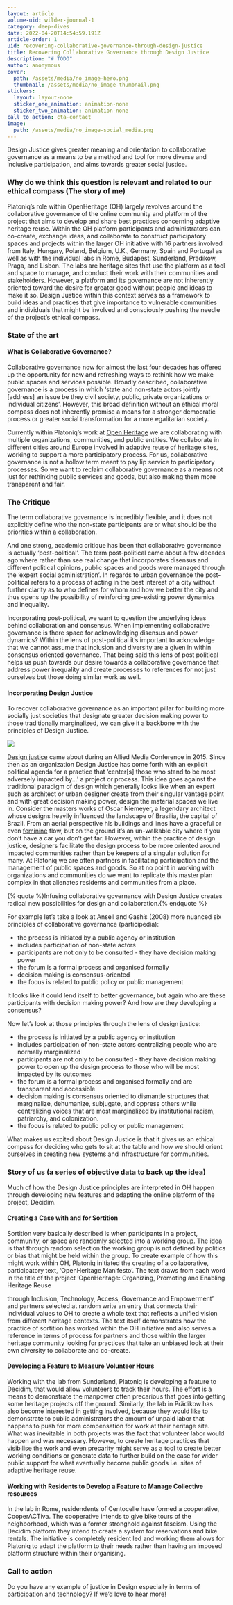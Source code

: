 ```yaml
---
layout: article
volume-uid: wilder-journal-1
category: deep-dives
date: 2022-04-20T14:54:59.191Z
article-order: 1
uid: recovering-collaborative-governance-through-design-justice
title: Recovering Collaborative Governance through Design Justice
description: "# TODO"
author: anonymous
cover:
  path: /assets/media/no_image-hero.png
  thumbnail: /assets/media/no_image-thumbnail.png
stickers:
  layout: layout-none
  sticker_one_animation: animation-none
  sticker_two_animation: animation-none
call_to_action: cta-contact
image:
  path: /assets/media/no_image-social_media.png
---
```

Design Justice gives greater meaning and orientation to collaborative governance as a means to be a method and tool for more diverse and inclusive participation, and aims towards greater social justice.

### Why do we think this question is relevant and related to our ethical compass (The story of me)

Platoniq’s role within OpenHeritage (OH) largely revolves around the collaborative governance of the online community and platform of the project that aims to develop and share best practices concerning adaptive heritage reuse. Within the OH platform participants and administrators can co-create, exchange ideas, and collaborate to construct participatory spaces and projects within the larger OH initiative with 16 partners involved from Italy, Hungary, Poland, Belgium, U.K., Germany, Spain and Portugal as well as with the individual labs in Rome, Budapest, Sunderland, Prädikow, Praga, and Lisbon. The labs are heritage sites that use the platform as a tool and space to manage, and conduct their work with their communities and stakeholders. However, a platform and its governance are not inherently oriented toward the desire for greater good without people and ideas to make it so. Design Justice within this context serves as a framework to build ideas and practices that give importance to vulnerable communities and individuals that might be involved and consciously pushing the needle of the project’s ethical compass.

### State of the art

#### What is Collaborative Governance?

Collaborative governance now for almost the last four decades has offered up the opportunity for new and refreshing ways to rethink how we make public spaces and services possible. Broadly described, collaborative governance is a process in which ‘state and non-state actors jointly \[address] an issue be they civil society, public, private organizations or individual citizens’. However, this broad definition without an ethical moral compass does not inherently promise a means for a stronger democratic process or greater social transformation for a more egalitarian society. 

Currently within Platoniq’s work at [Open Heritage](https://openheritage.eu/) we are collaborating with multiple organizations, communities, and public entities. We collaborate in different cities around Europe involved in adaptive reuse of heritage sites, working to support a more participatory process. For us, collaborative governance is not a hollow term meant to pay lip service to participatory processes. So we want to reclaim collaborative governance as a means not just for rethinking public services and goods, but also making them more transparent and fair.

### The Critique

The term collaborative governance is incredibly flexible, and it does not explicitly define who the non-state participants are or what should be the priorities within a collaboration. 

And one strong, academic critique has been that collaborative governance is actually ‘post-political’. The term post-political came about a few decades ago where rather than see real change that incorporates disensus and different political opinions, public spaces and goods were managed through the ‘expert social administration’. In regards to urban governance the post-political refers to a process of acting in the best interest of a city without further clarity as to who defines for whom and how we better the city and thus opens up the possibility of reinforcing pre-existing power dynamics and inequality. 

Incorporating post-political, we want to question the underlying ideas behind collaboration and consensus. When implementing collaborative governance is there space for acknowledging disensus and power dynamics? Within the lens of post-political it’s important to acknowledge that we cannot assume that inclusion and diversity are a given in within consensus oriented governance. That being said this lens of post political helps us push towards our desire towards a collaborative governance that address power inequality and create processes to references for not just ourselves but those doing similar work as well.

#### Incorporating Design Justice

To recover collaborative governance as an important pillar for building more socially just societies that designate greater decision making power to those traditionally marginalized, we can give it a backbone with the principles of Design Justice.

![](https://lh5.googleusercontent.com/3VMC0ToSW67dwkiVLL8tnno1RbELlpKuIegNw-RpzUsxr7dZw2IxXvL72X8a6umaOWD2PRsFdinU47t1fuz7t-y5D0V5X_5Wkri8kok1qmkmd_lVfRIcny_80uhPFiQ6bmPJe4Y6)[](http://designjusticenetwork.org/)

[Design justice](http://designjusticenetwork.org/) came about during an Allied Media Conference in 2015. Since then as an organization Design Justice has come forth with an explicit political agenda for a practice that ‘center\[s] those who stand to be most adversely impacted by...’ a project or process. This idea goes against the traditional paradigm of design which generally looks like when an expert such as architect or urban designer create from their singular vantage point and with great decision making power, design the material spaces we live in. Consider the masters works of Oscar Niemeyer, a legendary architect whose designs heavily influenced the landscape of Brasilia, the capital of Brazil. From an aerial perspective his buildings and lines have a graceful or even [feminine](https://theculturetrip.com/south-america/brazil/articles/oscar-niemeyer-form-follows-feminine/) flow, but on the ground it’s an un-walkable city where if you don’t have a car you don’t get far. However, within the practice of design justice, designers facilitate the design process to be more oriented around impacted communities rather than be keepers of a singular solution for many. At Platoniq we are often partners in facilitating participation and the management of public spaces and goods. So at no point in working with organizations and communities do we want to replicate this master plan complex in that alienates residents and communities from a place.

{% quote %}Infusing collaborative governance with Design Justice creates radical new possibilities for design and collaboration.{% endquote %}



For example let’s take a look at Ansell and Gash’s (2008) more nuanced six principles of collaborative governance (participedia):

* the process is initiated by a public agency or institution
* includes participation of non-state actors
* participants are not only to be consulted - they have decision making power
* the forum is a formal process and organised formally
* decision making is consensus-oriented
* the focus is related to public policy or public management



It looks like it could lend itself to better governance, but again who are these participants with decision making power? And how are they developing a consensus?

Now let’s look at those principles through the lens of design justice:

* the process is initiated by a public agency or institution 
* includes participation of non-state actors centralizing people who are normally marginalized
* participants are not only to be consulted - they have decision making power to open up the design process to those who will be most impacted by its outcomes
* the forum is a formal process and organised formally and are transparent and accessible
* decision making is consensus oriented to dismantle structures that marginalize, dehumanize, subjugate, and oppress others while centralizing voices that are most marginalized by institutional racism, patriarchy, and colonization.
* the focus is related to public policy or public management

What makes us excited about Design Justice is that it gives us an ethical compass for deciding who gets to sit at the table and how we should orient ourselves in creating new systems and infrastructure for communities. 

### Story of us (a series of objective data to back up the idea)

Much of how the Design Justice principles are interpreted in OH happen through developing new features and adapting the online platform of the project, Decidim. 

#### Creating a Case with and for Sortition

Sortition very basically described is when participants in a project, community, or space are randomly selected into a working group. The idea is that through random selection the working group is not defined by politics or bias that might be held within the group. To create example of how this might work within OH, Platoniq initiated the creating of a collaborative, participatory text, ‘OpenHeritage Manifesto’. The text draws from each word in the title of the project ‘OpenHeritage: Organizing, Promoting and Enabling Heritage Reuse

through Inclusion, Technology, Access, Governance and Empowerment’ and partners selected at random write an entry that connects their individual values to OH to create a whole text that reflects a unified vision from different heritage contexts. The text itself demonstrates how the practice of sortition has worked within the OH initiative and also serves a reference in terms of process for partners and those within the larger heritage community looking for practices that take an unbiased look at their own diversity to collaborate and co-create. 

#### Developing a Feature to Measure Volunteer Hours

Working with the lab from Sunderland, Platoniq is developing a feature to Decidim, that would allow volunteers to track their hours. The effort is a means to demonstrate the manpower often precarious that goes into getting some heritage projects off the ground. Similarly, the lab in Prädikow has also become interested in getting involved, because they would like to demonstrate to public administrators the amount of unpaid labor that happens to push for more compensation for work at their heritage site. What was inevitable in both projects was the fact that volunteer labor would happen and was necessary. However, to create heritage practices that visibilise the work and even precarity might serve as a tool to create better working conditions or generate data to further build on the case for wider public support for what eventually become public goods i.e. sites of adaptive heritage reuse. 

#### Working with Residents to Develop a Feature to Manage Collective resources

In the lab in Rome, residendents of Centocelle have formed a cooperative, CooperACTiva. The cooperative intends to give bike tours of the neighborhood, which was a former stronghold against fascism. Using the Decidim platform they intend to create a system for reservations and bike rentals. The initiative is completely resident led and working them allows for Platoniq to adapt the platform to their needs rather than having an imposed platform structure within their organising.  

### Call to action

Do you have any example of justice in Design especially in terms of participation and technology? If we’d love to hear more!